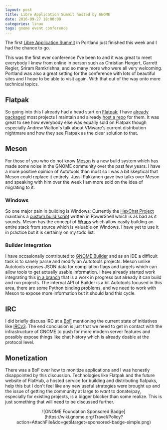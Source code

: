 ```yaml
---
layout: post
title: Libre Application Summit hosted by GNOME
date: 2016-09-27 18:00:00
categories: linux
tags: gnome event conference
---
```


The first [Libre Application Summit](http://las.gnome.org/) in Portland just finished this week and I had the chance to go.

<!--more-->

This was the first ever conference I've been to and it was great to meet everybody I knew from online in person
such as Christian Hergert, Garrett Regier, Sriram Ramkrishna, and so many more who were all very welcoming.
Portland was also a great setting for the conference with lots of beautiful sites and I hope to be able to visit
again. With that out of the way onto more technical topics.

## Flatpak

So going into this I already had a head start on [Flatpak](http://flatpak.org/); I have [already packaged](https://github.com/TingPing/flatpak-packages)
most projects I maintain and already [host a repo](https://dl.tingping.se/flatpak/) for them. It was great to see how
everybody else was equally sold on Flatpak though especially Andrew Walton's talk about VMware's current distribution
nightmare and how they see Flatpak as the clear solution to that.

## Meson

For those of you who do not know [Meson](https://github.com/mesonbuild/meson) is a new build system which has made some noise
in the GNOME community over the past few years. I have a more positive opinion of Autotools than most so I was a bit skeptical
that Meson could replace it entirely. Jussi Pakkanen gave two talks over Meson and speaking with him over the week I am more
sold on the idea of migrating to it.

### Windows

So one major pain in building is Windows; Currently the [HexChat Project](https://hexchat.github.io) maintains a [custom build
script](https://github.com/hexchat/gtk-win32) written in PowerShell which is as bad as it sounds. Meson has the concept of [Wraps](https://github.com/mesonbuild/meson/wiki/Wrap-dependency-system-manual)
which allow easily building an entire stack from source which is valuable on Windows. I have yet to use it in practice but it
is certainly on my todo list.

### Builder Integration

I have occasionally contributed to [GNOME Builder](https://wiki.gnome.org/Apps/Builder) and as an IDE a difficult task is to
sanely parse and modify an Autotools projects. Meson unlike Autotools exposes JSON data for compilation flags and targets which
can allow tools to get actually usable information. I have already started work integrating this [in a branch](https://git.gnome.org/browse/gnome-builder/log/?h=wip/tingping/meson)
that is a work in progress but already it can build and run projects. The internal API of Builder is a bit Autotools
focused in this area, there are some Python binding problems, and we need to work with Meson to expose more information
but it should land this cycle.

## IRC

I did briefly discuss IRC at a [BoF](https://en.wikipedia.org/wiki/Birds_of_a_feather_(computing)) mentioning the current state
of initiatives like [IRCv3](http://ircv3.net). The end conclusion is just that we need to get in contact with the infrastructure
of GNOME to push for more modern server features and possibly expose things like chat history which is already doable at the
protocol level.

## Monetization

There was a BoF over how to monitize applications and I was honestly disappointed by this discussion. Technologies like Flatpak
and the future website of FlatHub, a hosted service for building and distributing flatpaks, help this but I don't feel like any new
useful strategies were brought up and the issue of getting the community at large to *want* to donate/pay, especially for existing
projects, is a bigger blocker than some realize. This is just something that will need to be discussed further.

<div style="text-align:center" markdown="1">
![GNOME Foundation Sponsored Badge](https://wiki.gnome.org/Travel/Policy?action=AttachFile&do=get&target=sponsored-badge-simple.png)
</div>
